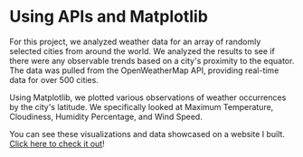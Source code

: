 # Using APIs and Matplotlib
For this project, we analyzed weather data for an array of randomly selected cities from around the world. We analyzed the results to see if there were any observable trends based on a city's proximity to the equator. The data was pulled from the OpenWeatherMap API, providing real-time data for over 500 cities.

Using Matplotlib, we plotted various observations of weather occurrences by the city's latitude. We specifically looked at Maximum Temperature, Cloudiness, Humidity Percentage, and Wind Speed. 

You can see these visualizations and data showcased on a website I built. [Click here to check it out](https://alyzaw.github.io/webHW-home.html)!
